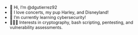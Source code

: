 - 👋 Hi, I’m @dgutierrez92
- 👀 I love concerts, my pup Harley, and Disneyland!
- 🌱 I’m currently learning cybersecurity!
- 👩🏻‍💻 Interests in cryptography, bash scripting, pentesting, and vulnerability assessments.

<!---
dgutierrez92/dgutierrez92 is a ✨ special ✨ repository because its `README.md` (this file) appears on your GitHub profile.
You can click the Preview link to take a look at your changes.
--->
